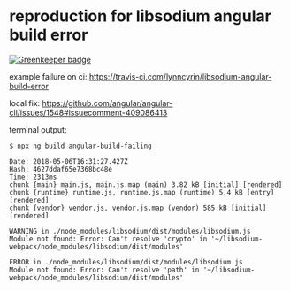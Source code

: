 # reproduction for libsodium angular build error

[![Greenkeeper badge](https://badges.greenkeeper.io/lynncyrin/libsodium-angular-build-error.svg)](https://greenkeeper.io/)

example failure on ci: https://travis-ci.com/lynncyrin/libsodium-angular-build-error

local fix: https://github.com/angular/angular-cli/issues/1548#issuecomment-409086413

terminal output:

```
$ npx ng build angular-build-failing

Date: 2018-05-06T16:31:27.427Z
Hash: 4627ddaf65e7368bc48e
Time: 2313ms
chunk {main} main.js, main.js.map (main) 3.82 kB [initial] [rendered]
chunk {runtime} runtime.js, runtime.js.map (runtime) 5.4 kB [entry] [rendered]
chunk {vendor} vendor.js, vendor.js.map (vendor) 585 kB [initial] [rendered]

WARNING in ./node_modules/libsodium/dist/modules/libsodium.js
Module not found: Error: Can't resolve 'crypto' in '~/libsodium-webpack/node_modules/libsodium/dist/modules'

ERROR in ./node_modules/libsodium/dist/modules/libsodium.js
Module not found: Error: Can't resolve 'path' in '~/libsodium-webpack/node_modules/libsodium/dist/modules'
```

